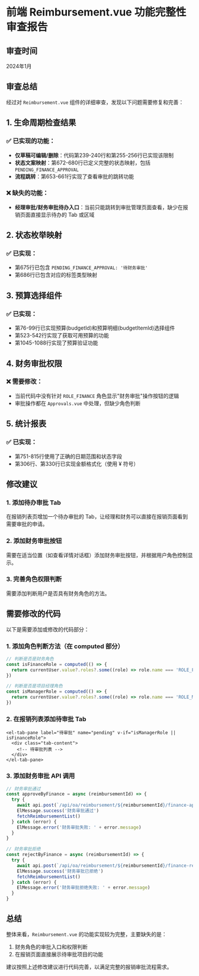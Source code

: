 # 前端 Reimbursement.vue 功能完整性审查报告

## 审查时间

2024年1月

## 审查总结

经过对 `Reimbursement.vue` 组件的详细审查，发现以下问题需要修复和完善：

## 1. 生命周期检查结果

### ✅ 已实现的功能：

- **仅草稿可编辑/删除**：代码第239-240行和第255-256行已实现该限制
- **状态文案映射**：第672-680行已定义完整的状态映射，包括 `PENDING_FINANCE_APPROVAL`
- **流程跳转**：第653-661行实现了查看审批的跳转功能

### ❌ 缺失的功能：

- **经理审批/财务审批待办入口**：当前只能跳转到审批管理页面查看，缺少在报销页面直接显示待办的 Tab 或区域

## 2. 状态枚举映射

### ✅ 已实现：

- 第675行已包含 `PENDING_FINANCE_APPROVAL: '待财务审批'`
- 第686行已包含对应的标签类型映射

## 3. 预算选择组件

### ✅ 已实现：

- 第76-99行已实现预算(budgetId)和预算明细(budgetItemId)选择组件
- 第523-542行实现了获取可用预算的功能
- 第1045-1088行实现了预算验证功能

## 4. 财务审批权限

### ❌ 需要修改：

- 当前代码中没有针对 `ROLE_FINANCE` 角色显示"财务审批"操作按钮的逻辑
- 审批操作都在 `Approvals.vue` 中处理，但缺少角色判断

## 5. 统计报表

### ✅ 已实现：

- 第751-815行使用了正确的日期范围和状态字段
- 第306行、第330行已实现金额格式化（使用 ¥ 符号）

## 修改建议

### 1. 添加待办审批 Tab

在报销列表页增加一个待办审批的 Tab，让经理和财务可以直接在报销页面看到需要审批的申请。

### 2. 添加财务审批按钮

需要在适当位置（如查看详情对话框）添加财务审批按钮，并根据用户角色控制显示。

### 3. 完善角色权限判断

需要添加判断用户是否具有财务角色的方法。

## 需要修改的代码

以下是需要添加或修改的代码部分：

### 1. 添加角色判断方法（在 computed 部分）

```javascript
// 判断是否是财务角色
const isFinanceRole = computed(() => {
  return currentUser.value?.roles?.some((role) => role.name === 'ROLE_FINANCE' || role.name === 'FINANCE')
})

// 判断是否是项目经理角色
const isManagerRole = computed(() => {
  return currentUser.value?.roles?.some((role) => role.name === 'ROLE_MANAGER' || role.name === 'MANAGER')
})
```

### 2. 在报销列表添加待审批 Tab

```vue
<el-tab-pane label="待审批" name="pending" v-if="isManagerRole || isFinanceRole">
  <div class="tab-content">
    <!-- 待审批列表 -->
  </div>
</el-tab-pane>
```

### 3. 添加财务审批 API 调用

```javascript
// 财务审批通过
const approveByFinance = async (reimbursementId) => {
  try {
    await api.post(`/api/oa/reimbursement/${reimbursementId}/finance-approve`)
    ElMessage.success('财务审批通过')
    fetchReimbursementList()
  } catch (error) {
    ElMessage.error('财务审批失败: ' + error.message)
  }
}

// 财务审批拒绝
const rejectByFinance = async (reimbursementId) => {
  try {
    await api.post(`/api/oa/reimbursement/${reimbursementId}/finance-reject`)
    ElMessage.success('财务审批已拒绝')
    fetchReimbursementList()
  } catch (error) {
    ElMessage.error('财务审批拒绝失败: ' + error.message)
  }
}
```

## 总结

整体来看，`Reimbursement.vue` 的功能实现较为完整，主要缺失的是：

1. 财务角色的审批入口和权限判断
2. 在报销页面直接展示待审批项目的功能

建议按照上述修改建议进行代码完善，以满足完整的报销审批流程需求。
